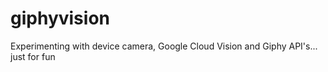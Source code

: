 # giphyvision
Experimenting with device camera, Google Cloud Vision and Giphy API's... just for fun
